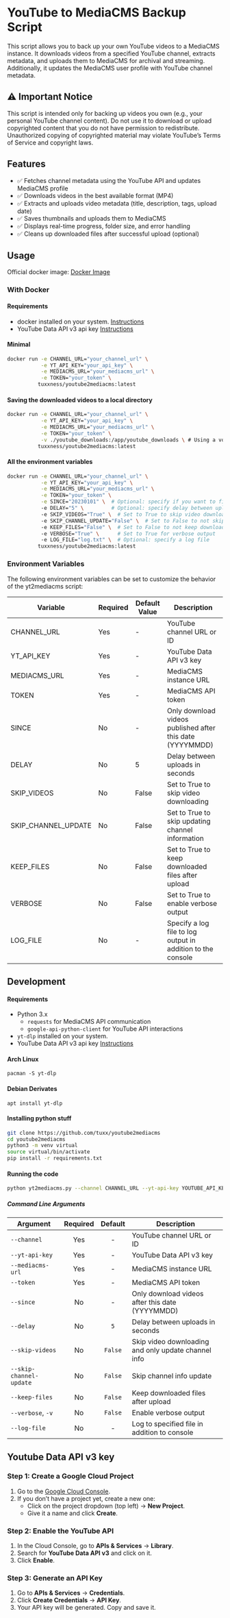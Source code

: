 # YouTube to MediaCMS Backup Script

This script allows you to back up your own YouTube videos to a MediaCMS instance. It downloads videos from a specified YouTube channel, extracts metadata, and uploads them to MediaCMS for archival and streaming. Additionally, it updates the MediaCMS user profile with YouTube channel metadata.

## ⚠️ Important Notice
This script is intended only for backing up videos you own (e.g., your personal YouTube channel content). Do not use it to download or upload copyrighted content that you do not have permission to redistribute. Unauthorized copying of copyrighted material may violate YouTube’s Terms of Service and copyright laws.

## Features
- ✅ Fetches channel metadata using the YouTube API and updates MediaCMS profile
- ✅ Downloads videos in the best available format (MP4)
- ✅ Extracts and uploads video metadata (title, description, tags, upload date)
- ✅ Saves thumbnails and uploads them to MediaCMS
- ✅ Displays real-time progress, folder size, and error handling
- ✅ Cleans up downloaded files after successful upload (optional)

## Usage

Official docker image: [Docker Image](https://hub.docker.com/r/tuxxness/youtube2mediacms)

### With Docker

#### Requirements
- docker installed on your system. [Instructions](https://www.docker.com/get-started/)
- YouTube Data API v3 api key [Instructions](#youtube-data-api-v3-key)

#### Minimal
```bash
docker run -e CHANNEL_URL="your_channel_url" \
           -e YT_API_KEY="your_api_key" \
           -e MEDIACMS_URL="your_mediacms_url" \
           -e TOKEN="your_token" \
          tuxxness/youtube2mediacms:latest 
```

#### Saving the downloaded videos to a local directory
```bash
docker run -e CHANNEL_URL="your_channel_url" \
           -e YT_API_KEY="your_api_key" \
           -e MEDIACMS_URL="your_mediacms_url" \
           -e TOKEN="your_token" \
           -v ./youtube_downloads:/app/youtube_downloads \ # Using a volume to keep the downloaded videos when the container stops.
          tuxxness/youtube2mediacms:latest 
```

#### All the environment variables
```bash
docker run -e CHANNEL_URL="your_channel_url" \
           -e YT_API_KEY="your_api_key" \
           -e MEDIACMS_URL="your_mediacms_url" \
           -e TOKEN="your_token" \
           -e SINCE="20230101" \  # Optional: specify if you want to filter by date
           -e DELAY="5" \         # Optional: specify delay between uploads
           -e SKIP_VIDEOS="True" \  # Set to True to skip video downloads
           -e SKIP_CHANNEL_UPDATE="False" \  # Set to False to not skip channel update
           -e KEEP_FILES="False" \  # Set to False to not keep downloaded files
           -e VERBOSE="True" \      # Set to True for verbose output
           -e LOG_FILE="log.txt" \  # Optional: specify a log file
          tuxxness/youtube2mediacms:latest 
```

### Environment Variables
The following environment variables can be set to customize the behavior of the yt2mediacms script:

| Variable | Required | Default Value | Description |
|-------------------------|----------|---------------|--------------------------------------------------------------|
| CHANNEL_URL | Yes | - | YouTube channel URL or ID |
| YT_API_KEY | Yes | - | YouTube Data API v3 key |
| MEDIACMS_URL | Yes | - | MediaCMS instance URL |
| TOKEN | Yes | - | MediaCMS API token |
| SINCE | No | - | Only download videos published after this date (YYYYMMDD) |
| DELAY | No | 5 | Delay between uploads in seconds |
| SKIP_VIDEOS | No | False | Set to True to skip video downloading |
| SKIP_CHANNEL_UPDATE | No | False | Set to True to skip updating channel information |
| KEEP_FILES | No | False | Set to True to keep downloaded files after upload |
| VERBOSE | No | False | Set to True to enable verbose output |
| LOG_FILE | No | - | Specify a log file to log output in addition to the console |


## Development

#### Requirements
- Python 3.x
  - `requests` for MediaCMS API communication
  - `google-api-python-client` for YouTube API interactions
- `yt-dlp` installed on your system.
- YouTube Data API v3 api key [Instructions](#youtube-data-api-v3-key)

#### Arch Linux

`pacman -S yt-dlp`

#### Debian Derivates

`apt install yt-dlp`

#### Installing python stuff
```bash
git clone https://github.com/tuxx/youtube2mediacms
cd youtube2mediacms
python3 -m venv virtual
source virtual/bin/activate
pip install -r requirements.txt
```

#### Running the code
```bash
python yt2mediacms.py --channel CHANNEL_URL --yt-api-key YOUTUBE_API_KEY --mediacms-url MEDIACMS_URL --token MEDIACMS_API_TOKEN
```

##### Command Line Arguments

| Argument | Required | Default | Description |
|----------|:--------:|:-------:|-------------|
| `--channel` | Yes | - | YouTube channel URL or ID |
| `--yt-api-key` | Yes | - | YouTube Data API v3 key |
| `--mediacms-url` | Yes | - | MediaCMS instance URL |
| `--token` | Yes | - | MediaCMS API token |
| `--since` | No | - | Only download videos after this date (YYYYMMDD) |
| `--delay` | No | `5` | Delay between uploads in seconds |
| `--skip-videos` | No | `False` | Skip video downloading and only update channel info |
| `--skip-channel-update` | No | `False` | Skip channel info update |
| `--keep-files` | No | `False` | Keep downloaded files after upload |
| `--verbose`, `-v` | No | `False` | Enable verbose output |
| `--log-file` | No | - | Log to specified file in addition to console |

## Youtube Data API v3 key

### Step 1: Create a Google Cloud Project
1. Go to the [Google Cloud Console](https://console.cloud.google.com/).
2. If you don’t have a project yet, create a new one:
     - Click on the project dropdown (top left) → **New Project**.
     - Give it a name and click **Create**.

### Step 2: Enable the YouTube API
1. In the Cloud Console, go to **APIs & Services** → **Library**.
2. Search for **YouTube Data API v3** and click on it.
3. Click **Enable**.

### Step 3: Generate an API Key
1. Go to **APIs & Services** → **Credentials**.
2. Click **Create Credentials** → **API Key**.
3. Your API key will be generated. Copy and save it.
